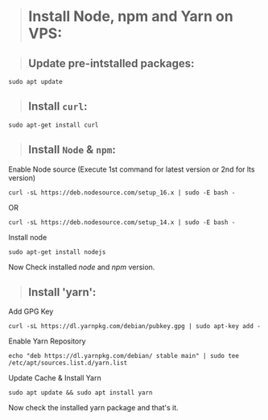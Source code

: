 ># Install Node, npm and Yarn on VPS:

>## Update pre-intstalled packages:
```
sudo apt update
```

>## Install `curl`:
```
sudo apt-get install curl
```

>## Install `Node` & `npm`:
Enable Node source (Execute 1st command for latest version or 2nd for lts version)
```
curl -sL https://deb.nodesource.com/setup_16.x | sudo -E bash -
```
OR
```
curl -sL https://deb.nodesource.com/setup_14.x | sudo -E bash -
```
Install node
```
sudo apt-get install nodejs
```
Now Check installed *node* and *npm* version.

>## Install 'yarn':
Add GPG Key
```
curl -sL https://dl.yarnpkg.com/debian/pubkey.gpg | sudo apt-key add -
```
Enable Yarn Repository
```
echo "deb https://dl.yarnpkg.com/debian/ stable main" | sudo tee /etc/apt/sources.list.d/yarn.list
```
Update Cache & Install Yarn
```
sudo apt update && sudo apt install yarn
```
Now check the installed yarn package and that's it.
